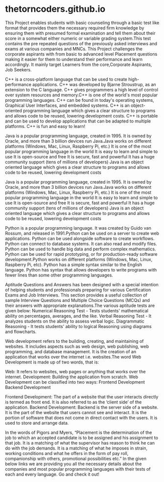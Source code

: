 # thetorncoders.github.io

This Project enables students with basic counseling through a basic test like format that provides them the necessary required firm knowledge by ensuring them with presumed formal examination and tell them about their score in a somewhat either numeric or variable grading system.This test contains the pre repeated questions of the previously asked interviews and exams at various companies and MNCs. This Project challenges the corporate aspirants with from basic to advanced level 
Placement questions making it easier for them to understand their performance and learn accordingly. It mainly target Learners from the core,Corporate Aspirants, Job Seekers.


C++ is a cross-platform language that can be used to create high-performance applications.
C++ was developed by Bjarne Stroustrup, as an extension to the C language.
C++ gives programmers a high level of control over system resources and memory.C++ is one of the world's most popular programming languages.
C++ can be found in today's operating systems, Graphical User Interfaces, and embedded systems.
C++ is an object-oriented programming language which gives a clear structure to programs and allows code to be reused, lowering development costs.
C++ is portable and can be used to develop applications that can be adapted to multiple platforms.
C++ is fun and easy to learn!

Java is a popular programming language, created in 1995.
It is owned by Oracle, and more than 3 billion devices run Java.Java works on different platforms (Windows, Mac, Linux, Raspberry Pi, etc.)
It is one of the most popular programming language in the world
It is easy to learn and simple to use
It is open-source and free
It is secure, fast and powerful
It has a huge community support (tens of millions of developers)
Java is an object oriented language which gives a clear structure to programs and allows code to be reused, lowering development costs

Java is a popular programming language, created in 1995.
It is owned by Oracle, and more than 3 billion devices run Java.Java works on different platforms (Windows, Mac, Linux, Raspberry Pi, etc.)
It is one of the most popular programming language in the world
It is easy to learn and simple to use
It is open-source and free
It is secure, fast and powerful
It has a huge community support (tens of millions of developers)
Java is an object oriented language which gives a clear structure to programs and allows code to be reused, lowering development costs

Python is a popular programming language. It was created by Guido van Rossum, and released in 1991.Python can be used on a server to create web applications.
Python can be used alongside software to create workflows.
Python can connect to database systems. It can also read and modify files.
Python can be used to handle big data and perform complex mathematics.
Python can be used for rapid prototyping, or for production-ready software development.Python works on different platforms (Windows, Mac, Linux, Raspberry Pi, etc).
Python has a simple syntax similar to the English language.
Python has syntax that allows developers to write programs with fewer lines than some other programming languages.

Aptitude Questions and Answers has been designed with a special intention of helping students and professionals preparing for various Certification Exams and Job Interviews. This section provides a useful collection of sample Interview Questions and Multiple Choice Questions (MCQs) and their answers with appropriate explanations.The various aptitude tests are given below: Numerical Reasoning Test - Tests students' mathematical ability on percentages, averages, and the like. Verbal Reasoning Test - It analyzes students on the ability to assess verbal logic. Diagrammatic Reasoning - It tests students' ability to logical Reasoning using diagrams and flowcharts.

Web development refers to the building, creating, and maintaining of websites. It includes aspects such as web design, web publishing, web programming, and database management. It is the creation of an application that works over the internet i.e. websites.The word Web Development is made up of two words, that is:

Web: It refers to websites, web pages or anything that works over the internet.
Development: Building the application from scratch.
Web Development can be classified into two ways:
Frontend Development
Backend Development

Frontend Development: The part of a website that the user interacts directly is termed as front end. It is also referred to as the ‘client side’ of the application.
Backend Development: Backend is the server side of a website. It is the part of the website that users cannot see and interact. It is the portion of software that does not come in direct contact with the users. It is used to store and arrange data.

In the words of Pigors and Myers, “Placement is the determination of the job to which an accepted candidate is to be assigned and his assignment to that job.
It is a matching of what the supervisor has reason to think he can do with the job demands. It is a matching of what he imposes in strain, working conditions and what he offers in the form of pay roll, companionship with others, promotional possibilities etc.” In the given below links we are providing you all the necessary details about the companies and most popular programming languages with their tests of each and every language. Go and check it out!

